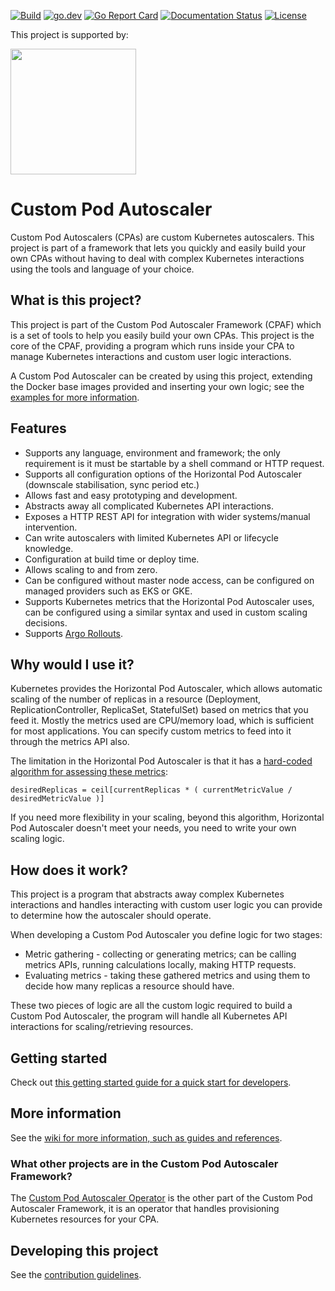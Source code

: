 [![Build](https://github.com/jthomperoo/custom-pod-autoscaler/workflows/main/badge.svg)](https://github.com/jthomperoo/custom-pod-autoscaler/actions)
[![go.dev](https://img.shields.io/badge/go.dev-reference-007d9c?logo=go&logoColor=white&style=flat)](https://pkg.go.dev/github.com/jthomperoo/custom-pod-autoscaler)
[![Go Report
Card](https://goreportcard.com/badge/github.com/jthomperoo/custom-pod-autoscaler)](https://goreportcard.com/report/github.com/jthomperoo/custom-pod-autoscaler)
[![Documentation
Status](https://readthedocs.org/projects/custom-pod-autoscaler/badge/?version=latest)](https://custom-pod-autoscaler.readthedocs.io/en/latest)
[![License](https://img.shields.io/:license-apache-blue.svg)](https://www.apache.org/licenses/LICENSE-2.0.html)

<p>This project is supported by:</p>
<p>
  <a href="https://www.digitalocean.com/">
    <img src="https://opensource.nyc3.cdn.digitaloceanspaces.com/attribution/assets/SVG/DO_Logo_horizontal_blue.svg" width="201px">
  </a>
</p>

# Custom Pod Autoscaler

Custom Pod Autoscalers (CPAs) are custom Kubernetes autoscalers. This project is part of a framework that lets you
quickly and easily build your own CPAs without having to deal with complex Kubernetes interactions using the tools and
language of your choice.

## What is this project?

This project is part of the Custom Pod Autoscaler Framework (CPAF) which is a set of tools to help you easily build
your own CPAs. This project is the core of the CPAF, providing a program which runs inside your CPA to manage
Kubernetes interactions and custom user logic interactions.

A Custom Pod Autoscaler can be created by using this project, extending the Docker base images provided and inserting
your own logic; see the [examples for more
information](https://github.com/jthomperoo/custom-pod-autoscaler/tree/v2.3.0/example).

## Features

- Supports any language, environment and framework; the only requirement is it must be startable by a shell command
or HTTP request.
- Supports all configuration options of the Horizontal Pod Autoscaler (downscale stabilisation, sync period etc.)
- Allows fast and easy prototyping and development.
- Abstracts away all complicated Kubernetes API interactions.
- Exposes a HTTP REST API for integration with wider systems/manual intervention.
- Can write autoscalers with limited Kubernetes API or lifecycle knowledge.
- Configuration at build time or deploy time.
- Allows scaling to and from zero.
- Can be configured without master node access, can be configured on managed providers such as EKS or GKE.
- Supports Kubernetes metrics that the Horizontal Pod Autoscaler uses, can be configured using a similar syntax and
used in custom scaling decisions.
- Supports [Argo Rollouts](https://argoproj.github.io/argo-rollouts/).

## Why would I use it?

Kubernetes provides the Horizontal Pod Autoscaler, which allows automatic scaling of the number of replicas in a
resource (Deployment, ReplicationController, ReplicaSet, StatefulSet) based on metrics that you feed it. Mostly the
metrics used are CPU/memory load, which is sufficient for most applications. You can specify custom metrics to feed
into it through the metrics API also.

The limitation in the Horizontal Pod Autoscaler is that it has a [hard-coded algorithm for assessing these
metrics](https://kubernetes.io/docs/tasks/run-application/horizontal-pod-autoscale/#algorithm-details):
```
desiredReplicas = ceil[currentReplicas * ( currentMetricValue / desiredMetricValue )]
```
If you need more flexibility in your scaling, beyond this algorithm, Horizontal Pod Autoscaler doesn't meet your needs,
you need to write your own scaling logic.

## How does it work?

This project is a program that abstracts away complex Kubernetes interactions and handles interacting with custom
user logic you can provide to determine how the autoscaler should operate.

When developing a Custom Pod Autoscaler you define logic for two stages:

* Metric gathering - collecting or generating metrics; can be calling metrics APIs, running calculations locally,
making HTTP requests.
* Evaluating metrics - taking these gathered metrics and using them to decide how many replicas a resource should have.

These two pieces of logic are all the custom logic required to build a Custom Pod Autoscaler, the program will
handle all Kubernetes API interactions for scaling/retrieving resources.

## Getting started

Check out [this getting started guide for a quick start for
developers](https://custom-pod-autoscaler.readthedocs.io/en/stable/user-guide/getting-started).

## More information

See the [wiki for more information, such as guides and
references](https://custom-pod-autoscaler.readthedocs.io/en/stable/).

### What other projects are in the Custom Pod Autoscaler Framework?

The [Custom Pod Autoscaler Operator](https://github.com/jthomperoo/custom-pod-autoscaler-operator) is the other part
of the Custom Pod Autoscaler Framework, it is an operator that handles provisioning Kubernetes resources for your
CPA.

## Developing this project

See the [contribution guidelines](./CONTRIBUTING.md).
